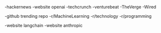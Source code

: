-hackernews
-website openai
-techcrunch
-venturebeat
-TheVerge
-Wired

-github trending repo
-r/MachineLearning
-r/technology
-r/programming

-website langchain
-website anthropic
